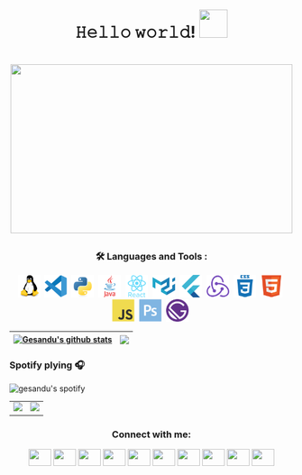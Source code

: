 <!--
**gesandunethmira/gesandunethmira** is a ✨ _special_ ✨ repository because its `README.md` (this file) appears on your GitHub profile.

Here are some ideas to get you started:


- 🔭 I’m currently working on ...
- 🌱 I’m currently learning ...
- 👯 I’m looking to collaborate on ...
- 🤔 I’m looking for help with ...
- 💬 Ask me about 
- 📫 How to reach me: ...
- 😄 Pronouns: ...
- ⚡ Fun fact: he he
-->
<h1>
 <div align=center> 𝙷𝚎𝚕𝚕𝚘  𝚠𝚘𝚛𝚕𝚍!
  <img src="https://media.giphy.com/media/fnlXL6G7E7eFAhTYwY/giphy.gif" width="50px" height="50"/>
  </div>
   </h1>

<h1>
 <div align=center> <img src="https://media.giphy.com/media/LPkczVwUYcMbXsRCdP/giphy.gif" width="500px" height="300"/> </div>
</h1>


### <div align=center>:hammer_and_wrench: Languages and Tools :</div>
<div align=center>
  <img src="https://github.com/devicons/devicon/blob/master/icons/linux/linux-original.svg" title="Linux" alt="Linux" width="40" height="40"/>&nbsp;
  <img src="https://github.com/devicons/devicon/blob/master/icons/vscode/vscode-original.svg" title="vscode" alt="vscode" width="40" height="40"/>&nbsp;
  <img src="https://github.com/devicons/devicon/blob/master/icons/python/python-original.svg" title="Python" alt="Python" width="40" height="40"/>&nbsp;
  <img src="https://github.com/devicons/devicon/blob/master/icons/java/java-original-wordmark.svg" title="Java" alt="Java" width="40" height="40"/>&nbsp;
  <img src="https://github.com/devicons/devicon/blob/master/icons/react/react-original-wordmark.svg" title="React" alt="React" width="40" height="40"/>&nbsp;
  <img src="https://github.com/devicons/devicon/blob/master/icons/materialui/materialui-original.svg" title="Material UI" alt="Material UI" width="40" height="40"/>&nbsp;
  <img src="https://github.com/devicons/devicon/blob/master/icons/flutter/flutter-original.svg" title="Flutter" alt="Flutter" width="40" height="40"/>&nbsp;
  <img src="https://github.com/devicons/devicon/blob/master/icons/redux/redux-original.svg" title="Redux" alt="Redux " width="40" height="40"/>&nbsp;
  <img src="https://github.com/devicons/devicon/blob/master/icons/css3/css3-plain-wordmark.svg"  title="CSS3" alt="CSS" width="40" height="40"/>&nbsp;
  <img src="https://github.com/devicons/devicon/blob/master/icons/html5/html5-original.svg" title="HTML5" alt="HTML" width="40" height="40"/>&nbsp;
  <img src="https://github.com/devicons/devicon/blob/master/icons/javascript/javascript-original.svg" title="JavaScript" alt="JavaScript" width="40" height="40"/>&nbsp;
  <img src="https://github.com/devicons/devicon/blob/master/icons/photoshop/photoshop-plain.svg" title="photoshop" alt="photoshop" width="40" height="40"/>&nbsp;
  <img src="https://github.com/devicons/devicon/blob/master/icons/gatsby/gatsby-original.svg" title="Gatsby"  alt="Gatsby" width="40" height="40"/>&nbsp;  
</div>

| <a href="https://github.com/gesandunethmira/github-readme-stats"><img align="center" src="https://github-readme-stats.vercel.app/api?username=gesandunethmira&show_icons=true&include_all_commits=true&theme=github-dark-blue&hide_border=true" alt="Gesandu's github stats" /></a> | <a href="https://github.com/anuraghazra/github-readme-stats"><img align="center" src="https://github-readme-stats.vercel.app/api/top-langs/?username=gesandunethmira&layout=compact&theme=github-dark-blue&hide_border=true" /></a> |
| ------------- | ------------- |

### Spotify plying 🎧
![gesandu's spotify](https://spotify-recently-played-readme.vercel.app/api?user=31zwtyk2rmj64k6ceq6k6e7omzyy)


<div align=center>
<table>
    <tbody>
        <tr>
            <td><a href="https://www.linkedin.com/in/gesandu-nethmira-030011236">
            <img height="50" src="https://www.vectorlogo.zone/logos/linkedin/linkedin-ar21.svg" />
            </a></td>
            <td><a href="https://open.spotify.com/user/31zwtyk2rmj64k6ceq6k6e7omzyy?si=1128311d0a034eb7">
            <img height="50" src="https://www.vectorlogo.zone/logos/spotify/spotify-ar21.svg"/>
            </a></td>
        </tr>
    </tbody>
</table>
</div>


<h3 align="center">Connect with me:</h3>
<p align="center">
<a href="your link" target="blank"><img align="center" src="https://cdn.jsdelivr.net/npm/simple-icons@3.0.1/icons/facebook.svg" alt="" height="30" width="40" /></a>
<a href="your link" target="blank"><img align="center" src="https://cdn.jsdelivr.net/npm/simple-icons@3.0.1/icons/twitter.svg" alt="" height="30" width="40" /></a>
<a href="your link" target="blank"><img align="center" src="https://cdn.jsdelivr.net/npm/simple-icons@3.0.1/icons/instagram.svg" alt="" height="30" width="40" /></a>
<a href="your link" target="blank"><img align="center" src="https://cdn.jsdelivr.net/npm/simple-icons@3.0.1/icons/reddit.svg" alt="" height="30" width="40" /></a>
<a href="your link" target="blank"><img align="center" src="https://cdn.jsdelivr.net/npm/simple-icons@3.0.1/icons/discord.svg" alt="" height="30" width="40" /></a>  
<a href="your link" target="blank"><img align="center" src="https://cdn.jsdelivr.net/npm/simple-icons@3.0.1/icons/youtube.svg" alt="" height="30" width="40" /></a>
<a href="your link" target="blank"><img align="center" src="https://cdn.jsdelivr.net/npm/simple-icons@3.0.1/icons/fiverr.svg" alt="" height="30" width="40" /></a>
<a href="your link" target="blank"><img align="center" src="https://cdn.jsdelivr.net/npm/simple-icons@3.0.1/icons/dribbble.svg" alt="" height="30" width="40" /></a>  
<a href="your link" target="blank"><img align="center" src="https://cdn.jsdelivr.net/npm/simple-icons@3.0.1/icons/dropbox.svg" alt="" height="30" width="40" /></a>  
<a href="your link" target="blank"><img align="center" src="https://cdn.jsdelivr.net/npm/simple-icons@3.0.1/icons/stackoverflow.svg" alt="" height="30" width="40" /></a>  
  </p>
